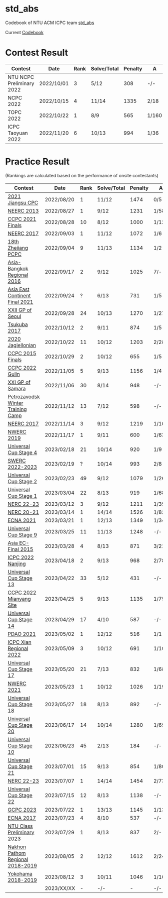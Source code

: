 # std_abs

Codebook of NTU ACM ICPC team [std_abs](https://codeforces.com/team/108680)

Current [Codebook](https://github.com/abc864197532/std_abs/blob/build/codebook.pdf)

# Contest Result

| Contest | Date | Rank | Solve/Total | Penalty | A | B | C | D | E | F | G | H | I | J | K | L | M | N | O |
| - | - | - | - | - | - | - | - | - | - | - | - | - | - | - | - | - | - | - | - |
| NTU NCPC Preliminary 2022 | 2022/10/01 | 3 | 5/12 | 308 | -/- | 1/25 | -/- | 1/85 | -/- | 1/41 | -/- | -/- | 1/79 | -/- | 2/58 | -/- |  |  |  |
| NCPC 2022 | 2022/10/15 | 4 | 11/14 | 1335 | 2/18 | 1/21 | 1/5 | 1/26 | 3/261 | -/- | 1/54 | 3/285 | -/- | 1/219 | 4/162 | 3/74 | -/- | 1/10 |  |
| TOPC 2022 | 2022/10/22 | 1 | 8/9 | 565 | 1/160 | 3/90 | 1/3 | 1/57 | -/- | 1/33 | 1/47 | 2/19 | 1/96 |  |  |  |  |  |  |
| ICPC Taoyuan 2022 | 2022/11/20 | 6 | 10/13 | 994 | 1/36 | 1/85 | 1/6 | 1/92 | -/- | 3/136 | 1/13 | 2/240 | 4/165 | 1/77 | -/- | -/- | 2/4 |  |  |

# Practice Result

(Rankings are calculated based on the performance of onsite contestants)

| Contest | Date | Rank | Solve/Total | Penalty | A | B | C | D | E | F | G | H | I | J | K | L | M | N | O |
| - | - | - | - | - | - | - | - | - | - | - | - | - | - | - | - | - | - | - | - |
| [2021 Jiangsu CPC](https://codeforces.com/gym/103495) | 2022/08/20 | 1 | 11/12 | 1474 | 0/5 | 1/87 | 1/27 | 3/146 | 2/- | 0/229 | 0/281 | 2/218	| 0/14 | 0/50 | 0/33 | 2/204 |  |  |  |
| [NEERC 2013](https://codeforces.com/gym/100257) | 2022/08/27 | 1 | 9/12 | 1231 | 1/58 | 3/56 | 4/135 | -/- | -/- | 1/77 | 1/230 | 1/8 | 2/21 | -/- | 1/51 | 11/275 |  |  |  |
| [CCPC 2021 Finals](https://codeforces.com/gym/103860) | 2022/08/28 | 10 | 8/12 | 1000 | 1/12 | -/- | 1/54 | 2/- | 2/152 | 1/5 | 1/82 | -/- | -/- | 9/258 | 1/189 | 2/48 |  |  |  |
| [NEERC 2017](https://codeforces.com/gym/101612) | 2022/09/03 | 1 | 11/12 | 1072 | 1/6 | 1/20 | 1/48 | -/- | 2/60 | 1/139 | 4/289 | 1/87 | 1/32 | 1/164 | 3/52 | 2/35 |  |  |  |
| [18th Zhejiang PCPC](https://codeforces.com/gym/103055) | 2022/09/04 | 9 | 11/13 | 1134 | 1/2 | 3/193 | 3/39 | 1/108 | -/- | 2/49 | 1/75 | -/- | 2/83 | 1/57 | 3/298 | 2/44 | 1/6 |  |  |
| [Asia-Bangkok Regional 2016](https://codeforces.com/gym/101161) | 2022/09/17 | 2 | 9/12 | 1025 | 7/- | 1/31 | 1/120 | 2/96 | 2/183 | 3/237 | 3/67 | 1/113 | 1/45 | -/- | -/- | 1/13 |  |  |  |
| [Asia East Continent Final 2021](https://codeforces.com/gym/103861) | 2022/09/24 | ? | 6/13 | 731 | 1/5 | 3/92 | -/- | 9/- | 4/149 | -/- | -/- | -/- | 1/12 | 5/222 | -/- | 3/31 | -/- |  |  |
| [XXII GP of Seoul](https://codeforces.com/gym/103855) | 2022/09/28 | 24 | 10/13 | 1270 | 1/27 | -/- | 3/190 | 2/106 | 1/188 | 4/55 | 1/143 | 1/15 | -/- | 1/93 | 3/275 | -/- | 1/18 |  |  |
| [Tsukuba 2017](https://codeforces.com/gym/101986) | 2022/10/12 | 2 | 9/11 | 874 | 1/5 | 1/13 | 2/33 | -/- | 1/52 | 2/126 | 1/143 | -/- | 1/40 | 1/240 | 1/182 | |  |  |  |
| [2020 Jagiellonian](https://codeforces.com/gym/102576)  | 2022/10/22 | 11 | 10/12 | 1203 | 2/284 | 1/4 | 1/100 | -/- | 1/109 | 2/178 | 1/32 | 2/132 | 3/63 | 1/195 | -/- | 1/6 |  |  |  |
| [CCPC 2015 Finals](https://codeforces.com/gym/103964) | 2022/10/29 | 2 | 10/12 | 655 | 1/5 | -/- | 1/56 | 1/37 | 2/45 | 1/92 | 1/28 | 3/19 | 2/206 | -/- | 1/85 | 1/2 |  |  |  |
| [CCPC 2022 Gulin](https://codeforces.com/gym/104008) | 2022/11/05 | 5 | 9/13 | 1156 | 1/4 | 1/251 | 1/31 | -/- | 1/36 | -/- | 2/133 | -/- | -/- | 3/116 | 7/289 | 1/99 | 1/17 |  |  |
| [XXI GP of Samara](https://codeforces.com/gym/102916) | 2022/11/06 | 30 | 8/14 | 948 | -/- | 1/14 | -/- | 2/122 | 1/165 | 1/- | 1/10 | -/- | -/- | 1/220 | 4/184 | 1/26 | 1/127 | -/- |  |
| [Petrozavodsk Winter Training Camp](https://codeforces.com/gym/100956) | 2022/11/12 | 13 | 7/12 | 598 | -/- | 1/60 | 1/169 | 1/22 | 1/148 | 1/44 | -/- | -/- | 1/117 | 1/38 | 7/- | -/- |  |  |  |
| [NEERC 2017](https://codeforces.com/gym/101630) | 2022/11/14 | 3 | 9/12 | 1219 | 1/105 | 1/39 | 2/34 | 1/87 | 1/7 | 5/- | 1/289 | -/- | 2/225 | 2/257 | -/- | 3/76 |  |  |  |
| [NWERC 2019](https://codeforces.com/gym/102500) | 2022/11/17 | 1 | 9/11 | 600 | 1/63 | 2/- | 1/32 | 1/81 | 1/18 | 1/14 | 1/37 | 2/171 | 1/6 | 1/158 | 1/- |  |  |  |  |
| [Universal Cup Stage 4](https://codeforces.com/gym/104197) | 2023/02/18 | 21 | 10/14 | 920 | 1/9 | 1/95 | 1/161 | 1/117 | 1/20 | 2/54 | 8/- | -/- | 2/44 | 1/85 | 1/62 | -/- | -/- | 1/233 |  |
| [SWERC 2022-2023](https://codeforces.com/contest/1776) | 2023/02/19 | ? | 10/14 | 993 | 2/8 | 2/103 | 1/156 | 2/261 | -/- | 1/28 | 1/43 | 1/15 | 1/195 | 1/105 | -/- | 1/19 | -/- | -/- |  |
| [Universal Cup Stage 2](https://codeforces.com/gym/104172) | 2023/02/23 | 49 | 9/12 | 1079 | 1/26 | 1/64 | 1/107 | -/- | 1/131 | 7/209 | 2/- | 1/10 | -/- | 1/245 | 1/21 | 1/146 |  |  |  |
| [Universal Cup Stage 1](https://codeforces.com/gym/104160) | 2023/03/04 | 22 | 8/13 | 919 | 1/68 | 4/- | 1/6 | 2/7 | 1/147 | 1/90 | -/- | 2/264 | 2/177 | -/- | -/- | 2/80 | -/- |  |  |
| [NERC 22-23](https://codeforces.com/contest/1773) | 2023/03/12 | 3 | 9/12 | 1211 | 1/35 | 1/119 | -/- | 5/231 | 1/17 | 4/14 | 2/214 | 2/270 | 1/81 | -/- | 1/50 | -/- |  |  |  |
| [NERC 20-21](https://codeforces.com/contest/1468) | 2023/03/14 | 1 | 14/14 | 1526 | 1/82 | 1/291 | 1/12 | 1/57 | 1/5 | 1/32 | 2/172 | 1/91 | 1/106 | 2/59 | 1/24 | 2/248 | 5/191 | 1/16 |  |
| [ECNA 2021](https://codeforces.com/gym/104196) | 2023/03/21 | 1 | 12/13 | 1349 | 1/34 | 1/69 | 1/265 | 7/284 | 1/59 | 1/135 | 1/10 | -/- | 1/90 | 2/20 | 1/114 | 1/78 | 1/51 |  |  |
| [Universal Cup Stage 9](https://codeforces.com/gym/104270) | 2023/03/25 | 11 | 11/13 | 1248 | -/- | 3/231 | 1/19 | 1/98 | 1/37 | 1/43 | 1/149 | -/- | 1/244 | 2/21 | 1/230 | 2/71 | 1/5 |  |  |
| [Asia EC-Final 2015](https://codeforces.com/gym/103957) | 2023/03/28 | 4 | 8/13 | 871 | 3/21 | 1/11 | 2/283 | 2/33 | -/- | 1/79 | -/- | 2/- | -/- | 3/210 | -/- | 2/51 | 2/23 |  |  |
| [ICPC 2022 Nanjing](https://codeforces.com/gym/104128) | 2023/04/18 | 2 | 9/13 | 968 | 2/78 | 2/111 | -/- | 2/75 | 1/135 | -/- | 1/13 | -/- | 1/4 | 3/179 | 1/250 | -/- | 1/23 |  |  |
| [Universal Cup Stage 13](https://qoj.ac/contest/1212) | 2023/04/22 | 33 | 5/12 | 431 | -/- | -/- | 1/33 | 1/67 | 1/19 | -/- | -/- | 1/187 | 2/- | 2/105 | -/- | -/- |  |  |  |
| [CCPC 2022 Mianyang Site](https://codeforces.com/gym/104065) | 2023/04/25 | 5 | 9/13 | 1135 | 1/75 | 2/- | 1/13 | 3/258 | 1/132 | -/- | 1/10 | 1/90 | -/- | 2/205 | -/- | 1/247 | 1/45 |  |  |
| [Universal Cup Stage 14](https://qoj.ac/contest/1214) | 2023/04/29 | 17 | 4/10 | 587 | -/- | -/- | 1/65 | 1/136 | 1/53 | -/- | 3/293 | -/- | -/- | -/- |  |  |  |  |  |
| [PDAO 2021](https://codeforces.com/gym/104257) | 2023/05/02 | 1 | 12/12 | 516 | 1/1 | 1/13 | 1/30 | 1/53 | 1/9 | 1/140 | 1/25 | 1/15 | 1/47 | 3/67 | 1/41 | 1/35 |  |  |  |
| [ICPC Xian Regional 2022](https://codeforces.com/gym/104077) | 2023/05/09 | 3 | 10/12 | 691 | 1/102 | 1/58 | 1/20 | 1/182 | 1/42 | 1/18 | 1/8 | 1/199 | -/- | 2/13 | -/- | 1/29 |  |  |  |
| [Universal Cup Stage 17](https://qoj.ac/contest/1244) | 2023/05/20 | 21 | 7/13 | 832 | 1/68 | -/- | 1/119 | -/- | 1/7 | 1/37 | -/- | 6/247 | -/- | 3/121 | -/- | 1/93 | -/- |  |  |
| [NWERC 2021](https://codeforces.com/gym/104064) | 2023/05/23 | 1 | 10/12 | 1026 | 1/19 | -/- | -/- | 1/109 | 2/210 | 3/104 | 1/101 | 2/54 | 1/243 | 1/61 | 1/8 | 1/37 |  |  |  |
| [Universal Cup Stage 18](https://qoj.ac/contest/1245) | 2023/05/27 | 18 | 8/13 | 892 | -/- | 1/15 | 1/73 | 3/140 | -/- | 2/77 | 2/- | -/- | 1/205 | 1/143 | -/- | 2/49 | 1/110 |  |  |
| [Universal Cup Stage 20](https://qoj.ac/contest/1259) | 2023/06/17 | 14 | 10/14 | 1280 | 1/69 | 1/100 | 3/296 | 3/57 | 3/- | 1/8 | 1/211 | -/- | -/- | -/- | 1/36 | 1/126 | 1/197 | 2/140 |  |
| [Universal Cup Stage 10](https://qoj.ac/contest/1195) | 2023/06/23 | 45 | 2/13 | 184 | -/- | -/- | -/- | -/- | -/- | 2/44 | -/- | -/- | 3/80 | -/- | 6/- | -/- | -/- |  |  |
| [Universal Cup Stage 21](https://qoj.ac/contest/1277) | 2023/07/01 | 15 | 9/13 | 854 | 1/80 | -/- | 1/43 | -/- | 1/34 | 1/57 | -/- | 1/52 | 1/88 | 1/127 | -/- | 1/25 | 4/288 |  |  |
| [NERC 22-23](https://codeforces.com/contest/1765) | 2023/07/07 | 1 | 14/14 | 1454 | 2/73 | 1/11 | 1/178 | 1/31 | 1/20 | 3/113 | 1/230 | 1/56 | 2/201 | 1/249 | 1/37 | 2/122 | 1/14 | 1/19 |  |
| [Universal Cup Stage 22](https://qoj.ac/contest/1287) | 2023/07/15 | 12 | 8/13 | 1138 | -/- | 5/189 | -/- | 1/108 | -/- | -/- | 1/28 | 2/168 | 1/120 | 3/287 | 1/14 | 3/- | 1/64 |  |  |
| [GCPC 2023](https://codeforces.com/gym/104466) | 2023/07/22 | 1 | 13/13 | 1145 | 1/136 | 1/65 | 1/53 | 2/34 | 1/3 | 1/192 | 2/18 | 2/207 | 3/63 | 1/160 | 1/44 | 1/28 | 2/12 |  |  |
| [ECNA 2017](https://codeforces.com/gym/101673) | 2023/07/23 | 4 | 8/10 | 537 | -/- | 13/- | 1/22 | 1/19 | 3/63 | 1/29 | 2/44 | 1/24 | 1/140 | 1/116 | -/- | -/- |  |  |  |
| [NTU Class Preliminary 2023](https://codeforces.com/gym/104508) | 2023/07/29 | 1 | 8/13 | 837 | 2/- | 1/261 | 1/70 | -/- | 1/12 | 1/23 | -/- | 2/77 | 1/30 | -/- | 2/222 | -/- | 1/102 |  |  |
| [Nakhon Pathom Regional 2018-2019](https://codeforces.com/gym/102091) | 2023/08/05 | 2 | 12/12 | 1612 | 2/241 | 1/195 | 1/20 | 2/14 | 3/154 | 1/88 | 1/17 | 4/118 | 1/275 | 5/151 | 1/73 | 2/26 |  |  |  |
| [Yokohama 2018-2019](https://codeforces.com/gym/102082) | 2023/08/12 | 3 | 10/11 | 1046 | 1/10 | 1/15 | 1/20 | 1/54 | 2/135 | 6/255 | 1/44 | -/- | 1/167 | 1/37 | 3/149 |  |  |  |  |
|  | 2023/XX/XX | - | -/- | - | -/- | -/- | -/- | -/- | -/- | -/- | -/- | -/- | -/- | -/- | -/- | -/- |  |  |  |